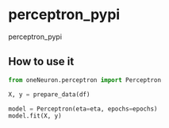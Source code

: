 # perceptron_pypi
perceptron_pypi


## How to use it

```python
from oneNeuron.perceptron import Perceptron

X, y = prepare_data(df)

model = Perceptron(eta=eta, epochs=epochs)
model.fit(X, y)
```